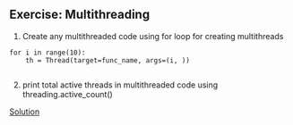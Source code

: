 ## Exercise: Multithreading

1. Create any multithreaded code using for loop for creating multithreads

```
for i in range(10):
    th = Thread(target=func_name, args=(i, ))
    
```


2. print total active threads in multithreaded code using threading.active_count()



[Solution](https://github.com/codebasics/py/blob/master/Basics/python_basics/26_multithreading/26_multithreading.py)
